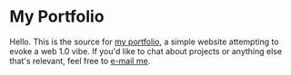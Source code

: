 # My Portfolio
Hello. This is the source for [my portfolio](https://www.benjaminarnav.com), a simple website attempting to evoke a web 1.0 vibe. If you'd like to chat about projects or anything else that's relevant, feel free to [e-mail me](mailto:contact_arnav.darkened639@8alias.com).
